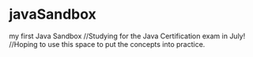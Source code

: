 # javaSandbox
my first Java Sandbox
//Studying for the Java Certification exam in July!
//Hoping to use this space to put the concepts into practice.
